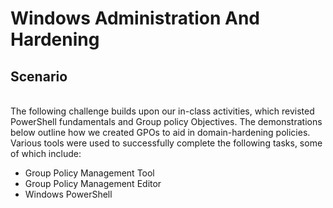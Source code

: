 # Windows Administration And Hardening

<h2>Scenario</h2>
<br>
The following challenge builds upon our in-class activities, which revisted PowerShell fundamentals and Group policy Objectives. The demonstrations below outline how we created GPOs to aid in domain-hardening policies. Various tools were used to successfully complete the following tasks, some of which include:
<ul>
  <li>Group Policy Management Tool</li>
  <li>Group Policy Management Editor</li>
  <li>Windows PowerShell</li>
</ul>
<br>

